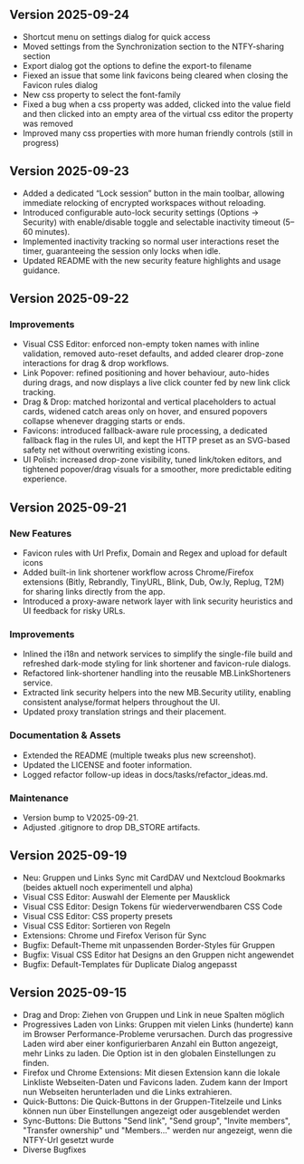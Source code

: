 ## Version 2025-09-24

- Shortcut menu on settings dialog for quick access
- Moved settings from the Synchronization section to the NTFY-sharing section
- Export dialog got the options to define the export-to filename
- Fiexed an issue that some link favicons being cleared when closing the Favicon rules dialog
- New css property to select the font-family
- Fixed a bug when a css property was added, clicked into the value field and then clicked into an empty area of the virtual css editor the property was removed
- Improved many css properties with more human friendly controls (still in progress)


## Version 2025-09-23

- Added a dedicated “Lock session” button in the main toolbar, allowing immediate relocking of encrypted workspaces without reloading.
- Introduced configurable auto-lock security settings (Options → Security) with enable/disable toggle and selectable inactivity timeout (5–60 minutes).
- Implemented inactivity tracking so normal user interactions reset the timer, guaranteeing the session only locks when idle.
- Updated README with the new security feature highlights and usage guidance.


## Version 2025-09-22

### Improvements

- Visual CSS Editor: enforced non-empty token names with inline validation, removed auto-reset defaults, and added clearer drop-zone interactions for drag & drop workflows.
- Link Popover: refined positioning and hover behaviour, auto-hides during drags, and now displays a live click counter fed by new link click tracking.
- Drag & Drop: matched horizontal and vertical placeholders to actual cards, widened catch areas only on hover, and ensured popovers collapse whenever dragging starts or ends.
- Favicons: introduced fallback-aware rule processing, a dedicated fallback flag in the rules UI, and kept the HTTP preset as an SVG-based safety net without overwriting existing icons.
- UI Polish: increased drop-zone visibility, tuned link/token editors, and tightened popover/drag visuals for a smoother, more predictable editing experience.


## Version 2025-09-21

### New Features

- Favicon rules with Url Prefix, Domain and Regex and upload for default icons
- Added built-in link shortener workflow across Chrome/Firefox extensions (Bitly, Rebrandly, TinyURL, Blink, Dub, Ow.ly, Replug, T2M) for sharing links directly from the app.
- Introduced a proxy-aware network layer with link security heuristics and UI feedback for risky URLs.

### Improvements

- Inlined the i18n and network services to simplify the single-file build and refreshed dark-mode styling for link shortener and favicon-rule dialogs.
- Refactored link-shortener handling into the reusable MB.LinkShorteners service.
- Extracted link security helpers into the new MB.Security utility, enabling consistent analyse/format helpers throughout the UI.
- Updated proxy translation strings and their placement.

### Documentation & Assets

- Extended the README (multiple tweaks plus new screenshot).
- Updated the LICENSE and footer information.
- Logged refactor follow-up ideas in docs/tasks/refactor_ideas.md.

### Maintenance

- Version bump to V2025-09-21.
- Adjusted .gitignore to drop DB_STORE artifacts.


## Version 2025-09-19

- Neu: Gruppen und Links Sync mit CardDAV und Nextcloud Bookmarks (beides aktuell noch experimentell und alpha)
- Visual CSS Editor: Auswahl der Elemente per Mausklick
- Visual CSS Editor: Design Tokens für wiederverwendbaren CSS Code
- Visual CSS Editor: CSS property presets
- Visual CSS Editor: Sortieren von Regeln
- Extensions: Chrome und Firefox Verison für Sync
- Bugfix: Default-Theme mit unpassenden Border-Styles für Gruppen
- Bugfix: Visual CSS Editor hat Designs an den Gruppen nicht angewendet
- Bugfix: Default-Templates für Duplicate Dialog angepasst


## Version 2025-09-15

- Drag and Drop: Ziehen von Gruppen und Link in neue Spalten möglich
- Progressives Laden von Links: Gruppen mit vielen Links (hunderte) kann im Browser Performance-Probleme verursachen. Durch das progressive Laden wird aber einer konfigurierbaren Anzahl ein Button angezeigt, mehr Links zu laden. Die Option ist in den globalen Einstellungen zu finden.
- Firefox und Chrome Extensions: Mit diesen Extension kann die lokale Linkliste Webseiten-Daten und Favicons laden. Zudem kann der Import nun Webseiten herunterladen und die Links extrahieren.
- Quick-Buttons: Die Quick-Buttons in der Gruppen-Titelzeile und Links können nun über Einstellungen angezeigt oder ausgeblendet werden
- Sync-Buttons: Die Buttons "Send link", "Send group", "Invite members", "Transfer ownership" und "Members..." werden nur angezeigt, wenn die NTFY-Url gesetzt wurde
- Diverse Bugfixes
